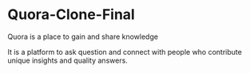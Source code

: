 # Quora-Clone-Final

Quora is a place to gain and share knowledge

It is a platform to ask question and connect with people who contribute unique insights and quality answers.
